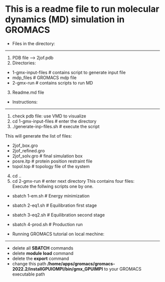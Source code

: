 # This is a readme file to run molecular dynamics (MD) simulation in GROMACS

- Files in the directory:
-------------------------
1. PDB file --> 2jof.pdb
2. Directories:
  - 1-gmx-input-files       # contains script to generate input file 
  - mdp_files               # GROMACS mdp file
  - 2-gmx-run		           # contains scripts to run MD
3. Readme.md file

- Instructions:
--------------------------

1. check pdb file: use VMD to visualize
2. cd 1-gmx-input-files      		# enter the directory
3. ./generate-inp-files.sh 		  # execute the script

 This will generate the list of files:
  - 2jof_box.gro
  - 2jof_refined.gro
  - 2jof_solv.gro       # final simulation box    
  - posre.itp				    # protein position restraint file
  - topol.top				    # topology file of the system

4. cd ..				         
3. cd 2-gmx-run			   	# enter next directory
This contains four files: <br>
Execute the follwing scripts one by one. <br>
 - sbatch 1-em.sh         # Energy minimization
 - sbatch 2-eq1.sh				# Equilibration first stage
 - sbatch 3-eq2.sh				# Equilibration second stage
 - sbatch 4-prod.sh				# Production run


- Running GROMACS tutorial on local mechine:
-----------------------------
- delete all **SBATCH** commands
- delete **module load** command
- delete the **export** command
- change this path **/home/apps/gromacs/gromacs-2022.2/installGPUIOMPI/bin/gmx_GPUIMPI** to your GROMACS executable path

